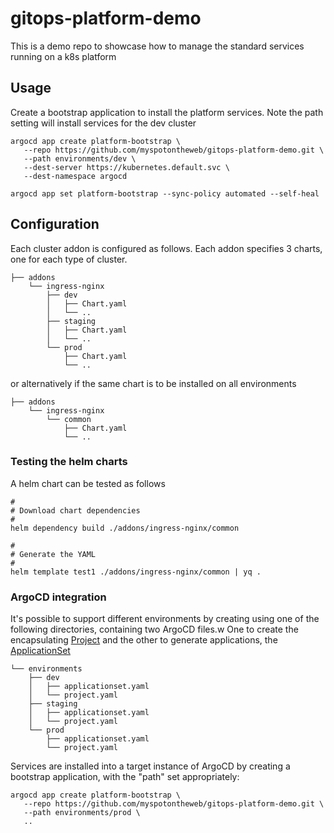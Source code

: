 # gitops-platform-demo
This is a demo repo to showcase how to manage the standard services running on a k8s platform

## Usage

Create a bootstrap application to install the platform services. Note the path setting will install services for the dev cluster

```
argocd app create platform-bootstrap \
   --repo https://github.com/myspotontheweb/gitops-platform-demo.git \
   --path environments/dev \
   --dest-server https://kubernetes.default.svc \
   --dest-namespace argocd

argocd app set platform-bootstrap --sync-policy automated --self-heal
```

## Configuration

Each cluster addon is configured as follows. Each addon specifies 3 charts, one for each type of cluster.

```
├── addons
    └── ingress-nginx
        ├── dev
        │   ├── Chart.yaml
        │   └── ..
        ├── staging
        │   ├── Chart.yaml
        │   └── ..
        └── prod
            ├── Chart.yaml
            └── ..
```

or alternatively if the same chart is to be installed on all environments

```
├── addons
    └── ingress-nginx
        └── common
            ├── Chart.yaml
            └── ..
```

### Testing the helm charts

A helm chart can be tested as follows

```
#
# Download chart dependencies
#
helm dependency build ./addons/ingress-nginx/common

#
# Generate the YAML
#
helm template test1 ./addons/ingress-nginx/common | yq .
```

### ArgoCD integration

It's possible to support different environments by creating using one of the following directories, containing two ArgoCD files.w
One to create the encapsulating [Project](https://argo-cd.readthedocs.io/en/stable/operator-manual/declarative-setup/#projects)
and the other to generate applications, the [ApplicationSet](https://argo-cd.readthedocs.io/en/stable/operator-manual/applicationset/)

```
└── environments
    ├── dev
    │   ├── applicationset.yaml
    │   └── project.yaml
    ├── staging
    │   ├── applicationset.yaml
    │   └── project.yaml
    └── prod
        ├── applicationset.yaml
        └── project.yaml
```

Services are installed into a target instance of ArgoCD by creating a bootstrap application, with the "path" set appropriately:

```
argocd app create platform-bootstrap \
   --repo https://github.com/myspotontheweb/gitops-platform-demo.git \
   --path environments/prod \
   ..
```
